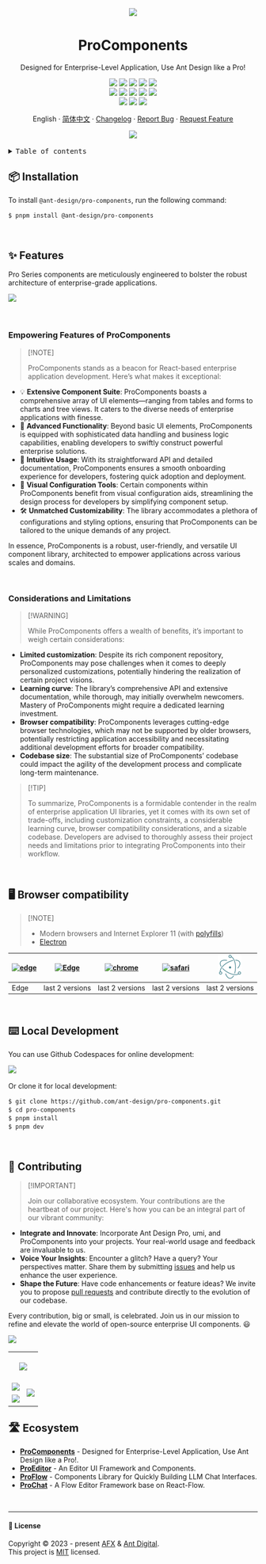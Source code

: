 <div align="center">

<img height="160" src="https://gw.alipayobjects.com/zos/kitchen/wzToJwlSw%24/logo.svg">

<h1>ProComponents</h1>

Designed for Enterprise-Level Application,  Use Ant Design like a Pro!

[![][npm-release-shield]][npm-release-link]
[![][npm-downloads-shield]][npm-downloads-link]
[![][github-releasedate-shield]][github-releasedate-link]
[![][github-action-build-shield]][github-action-build-link]
[![][codecov-shield]][codecov-link] <br/>
[![][github-contributors-shield]][github-contributors-link]
[![][github-forks-shield]][github-forks-link]
[![][github-stars-shield]][github-stars-link]
[![][github-issues-shield]][github-issues-link]
[![][github-license-shield]][github-license-link] <br/>
[![][ant-design-shield]][ant-design-link]
[![][devops-dumi-shield]][devops-dumi-link]
[![][devops-father-shield]][devops-father-link]

English · [简体中文](./README.zh-CN.md) · [Changelog](./CHANGELOG.md) · [Report Bug][github-issues-link] · [Request Feature][github-issues-link]

![](https://gw.alipayobjects.com/zos/kitchen/OsP5rUT6tc/pro-components.webp)

</div>

<details>
<summary><kbd>Table of contents</kbd></summary>

#### TOC

- [📦 Installation](#-installation)
- [✨ Features](#-features)
  - [Empowering Features of ProComponents](#empowering-features-of-procomponents)
  - [Considerations and Limitations](#considerations-and-limitations)
- [🖥 Browser compatibility](#-browser-compatibility)
- [⌨️ Local Development](#️-local-development)
- [🤝 Contributing](#-contributing)
- [🛣️ Ecosystem](#️-ecosystem)

####

</details>

## 📦 Installation

To install `@ant-design/pro-components`, run the following command:

```bash
$ pnpm install @ant-design/pro-components
```

<br/>

## ✨ Features

Pro Series components are meticulously engineered to bolster the robust architecture of enterprise-grade applications.

[![](https://next.ossinsight.io/widgets/official/compose-activity-trends/thumbnail.png?repo_id=183895098\&image_size=auto\&color_scheme=dark)](https://next.ossinsight.io/widgets/official/compose-activity-trends?repo_id=183895098)

<br/>

### Empowering Features of ProComponents

> \[!NOTE]
>
> ProComponents stands as a beacon for React-based enterprise application development. Here’s what makes it exceptional:

- 💡 **Extensive Component Suite**: ProComponents boasts a comprehensive array of UI elements—ranging from tables and forms to charts and tree views. It caters to the diverse needs of enterprise applications with finesse.
- 🚀 **Advanced Functionality**: Beyond basic UI elements, ProComponents is equipped with sophisticated data handling and business logic capabilities, enabling developers to swiftly construct powerful enterprise solutions.
- 🎯 **Intuitive Usage**: With its straightforward API and detailed documentation, ProComponents ensures a smooth onboarding experience for developers, fostering quick adoption and deployment.
- 🎨 **Visual Configuration Tools**: Certain components within ProComponents benefit from visual configuration aids, streamlining the design process for developers by simplifying component setup.
- 🛠️ **Unmatched Customizability**: The library accommodates a plethora of configurations and styling options, ensuring that ProComponents can be tailored to the unique demands of any project.

In essence, ProComponents is a robust, user-friendly, and versatile UI component library, architected to empower applications across various scales and domains.

<br/>

### Considerations and Limitations

> \[!WARNING]
>
> While ProComponents offers a wealth of benefits, it’s important to weigh certain considerations:

- **Limited customization**: Despite its rich component repository, ProComponents may pose challenges when it comes to deeply personalized customizations, potentially hindering the realization of certain project visions.
- **Learning curve**: The library’s comprehensive API and extensive documentation, while thorough, may initially overwhelm newcomers. Mastery of ProComponents might require a dedicated learning investment.
- **Browser compatibility**: ProComponents leverages cutting-edge browser technologies, which may not be supported by older browsers, potentially restricting application accessibility and necessitating additional development efforts for broader compatibility.
- **Codebase size**: The substantial size of ProComponents’ codebase could impact the agility of the development process and complicate long-term maintenance.

> \[!TIP]
>
> To summarize, ProComponents is a formidable contender in the realm of enterprise application UI libraries, yet it comes with its own set of trade-offs, including customization constraints, a considerable learning curve, browser compatibility considerations, and a sizable codebase. Developers are advised to thoroughly assess their project needs and limitations prior to integrating ProComponents into their workflow.

<br/>

## 🖥 Browser compatibility

> \[!NOTE]
>
> - Modern browsers and Internet Explorer 11 (with [polyfills](https://stackoverflow.com/questions/57020976/polyfills-in-2019-for-ie11))
> - [Electron](https://www.electronjs.org/)

| [![edge](https://raw.githubusercontent.com/alrra/browser-logos/master/src/edge/edge_48x48.png)](http://godban.github.io/browsers-support-badges/) | [![Edge](https://raw.githubusercontent.com/alrra/browser-logos/master/src/firefox/firefox_48x48.png)](http://godban.github.io/browsers-support-badges/) | [![chrome](https://raw.githubusercontent.com/alrra/browser-logos/master/src/chrome/chrome_48x48.png)](http://godban.github.io/browsers-support-badges/) | [![safari](https://raw.githubusercontent.com/alrra/browser-logos/master/src/safari/safari_48x48.png)](http://godban.github.io/browsers-support-badges/) | [![electron\_48x48](https://raw.githubusercontent.com/alrra/browser-logos/master/src/electron/electron_48x48.png)](http://godban.github.io/browsers-support-badges/) |
| ------------------------------------------------------------------------------------------------------------------------------------------------- | ------------------------------------------------------------------------------------------------------------------------------------------------------- | ------------------------------------------------------------------------------------------------------------------------------------------------------- | ------------------------------------------------------------------------------------------------------------------------------------------------------- | -------------------------------------------------------------------------------------------------------------------------------------------------------------------- |
| Edge                                                                                                                                              | last 2 versions                                                                                                                                         | last 2 versions                                                                                                                                         | last 2 versions                                                                                                                                         | last 2 versions                                                                                                                                                      |

<br/>

## ⌨️ Local Development

You can use Github Codespaces for online development:

[![][github-codespace-shield]][github-codespace-link]

Or clone it for local development:

```bash
$ git clone https://github.com/ant-design/pro-components.git
$ cd pro-components
$ pnpm install
$ pnpm dev
```

<br/>

## 🤝 Contributing

> \[!IMPORTANT]
>
> Join our collaborative ecosystem. Your contributions are the heartbeat of our project. Here's how you can be an integral part of our vibrant community:

- **Integrate and Innovate**: Incorporate Ant Design Pro, umi, and ProComponents into your projects. Your real-world usage and feedback are invaluable to us.
- **Voice Your Insights**: Encounter a glitch? Have a query? Your perspectives matter. Share them by submitting [issues][github-issues-link] and help us enhance the user experience.
- **Shape the Future**: Have code enhancements or feature ideas? We invite you to propose [pull requests][pr-welcome-link] and contribute directly to the evolution of our codebase.

Every contribution, big or small, is celebrated. Join us in our mission to refine and elevate the world of open-source enterprise UI components. 😃

[![][pr-welcome-shield]][pr-welcome-link]

<a href="https://github.com/ant-design/pro-components/graphs/contributors" target="_blank">
  <table>
    <tr>
      <th colspan="2">
        <br><img src="https://contrib.rocks/image?repo=ant-design/pro-components"><br><br>
      </th>
    </tr>
    <tr>
      <td>
        <img src="https://next.ossinsight.io/widgets/official/compose-org-active-contributors/thumbnail.png?activity=active&period=past_28_days&owner_id=12101536&repo_ids=183895098&image_size=2x3&color_scheme=dark">
      </td>
      <td rowspan="2">
        <img src="https://next.ossinsight.io/widgets/official/compose-org-participants-growth/thumbnail.png?activity=active&period=past_28_days&owner_id=12101536&repo_ids=183895098&image_size=4x7&color_scheme=dark">
      </td>
    </tr>
    <tr>
      <td>
        <img src="https://next.ossinsight.io/widgets/official/compose-org-active-contributors/thumbnail.png?activity=new&period=past_28_days&owner_id=12101536&repo_ids=183895098&image_size=2x3&color_scheme=dark">
      </td>
    </tr>
  </table>
</a>

## 🛣️ Ecosystem

- **[ProComponents](https://github.com/ant-design/pro-components)** - Designed for Enterprise-Level Application, Use Ant Design like a Pro!.
- **[ProEditor](https://github.com/ant-design/pro-editor)** - An Editor UI Framework and Components.
- **[ProFlow](https://github.com/ant-design/pro-flow)** - Components Library for Quickly Building LLM Chat Interfaces.
- **[ProChat](https://github.com/ant-design/pro-chat)** - A Flow Editor Framework base on React-Flow.

<br/>

---

#### 📝 License

Copyright © 2023 - present [AFX][ant-design-link] & [Ant Digital](https://antdigital.com). <br/>
This project is [MIT](./LICENSE) licensed.

<!-- LINK GROUP -->

[ant-design-link]: https://ant.design
[ant-design-shield]: https://img.shields.io/badge/-Ant%20Design-1677FF?labelColor=black&logo=antdesign&style=flat-square
[codecov-link]: https://codecov.io/gh/ant-design/pro-components
[codecov-shield]: https://img.shields.io/codecov/c/github/ant-design/pro-components?color=1677FF&labelColor=black&style=flat-square&logo=codecov&logoColor=white
[devops-dumi-link]: https://d.umijs.org/
[devops-dumi-shield]: https://img.shields.io/badge/docs%20by-dumi-blue?color=1677FF&labelColor=black&style=flat-square
[devops-father-link]: https://github.com/umijs/father
[devops-father-shield]: https://img.shields.io/badge/build%20with-father-028fe4.svg?color=1677FF&labelColor=black&style=flat-square
[github-action-build-link]: https://github.com/ant-design/pro-components/actions/workflows/build.yml
[github-action-build-shield]: https://img.shields.io/github/actions/workflow/status/ant-design/pro-components/build.yml?color=1677FF&label=build&labelColor=black&logo=githubactions&logoColor=white&style=flat-square
[github-codespace-link]: https://codespaces.new/ant-design/pro-components
[github-codespace-shield]: https://github.com/codespaces/badge.svg
[github-contributors-link]: https://github.com/ant-design/pro-components/graphs/contributors
[github-contributors-shield]: https://img.shields.io/github/contributors/ant-design/pro-components?color=1677FF&labelColor=black&style=flat-square
[github-forks-link]: https://github.com/ant-design/pro-components/network/members
[github-forks-shield]: https://img.shields.io/github/forks/ant-design/pro-components?color=1677FF&labelColor=black&style=flat-square
[github-issues-link]: https://github.com/ant-design/pro-components/issues
[github-issues-shield]: https://img.shields.io/github/issues/ant-design/pro-components?color=1677FF&labelColor=black&style=flat-square
[github-license-link]: https://github.com/ant-design/pro-components/blob/master/LICENSE
[github-license-shield]: https://img.shields.io/github/license/ant-design/pro-components?color=1677FF&labelColor=black&style=flat-square
[github-releasedate-link]: https://github.com/ant-design/pro-components/releases
[github-releasedate-shield]: https://img.shields.io/github/release-date/ant-design/pro-components?color=1677FF&labelColor=black&style=flat-square
[github-stars-link]: https://github.com/ant-design/pro-components/network/stargazers
[github-stars-shield]: https://img.shields.io/github/stars/ant-design/pro-components?color=1677FF&labelColor=black&style=flat-square
[npm-downloads-link]: https://www.npmjs.com/package/@ant-design/pro-components
[npm-downloads-shield]: https://img.shields.io/npm/dt/@ant-design/pro-components?labelColor=black&style=flat-square&color=1677FF
[npm-release-link]: https://www.npmjs.com/package/@ant-design/pro-components
[npm-release-shield]: https://img.shields.io/npm/v/@ant-design/pro-components?color=1677FF&labelColor=black&logo=npm&logoColor=white&style=flat-square
[pr-welcome-link]: https://github.com/ant-design/pro-components/pulls
[pr-welcome-shield]: https://img.shields.io/badge/%E2%9D%A4%EF%B8%8F%20PR%20WELCOME-%E2%86%92-1677FF?labelColor=black&style=for-the-badge
